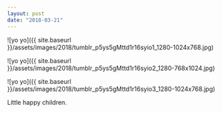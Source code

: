```yaml
---
layout: post
date: "2018-03-21"
---
```


![yo yo]({{ site.baseurl }}/assets/images/2018/tumblr_p5ys5gMttd1r16syio1_1280-1024x768.jpg)

![yo yo]({{ site.baseurl }}/assets/images/2018/tumblr_p5ys5gMttd1r16syio2_1280-768x1024.jpg)

![yo yo]({{ site.baseurl }}/assets/images/2018/tumblr_p5ys5gMttd1r16syio3_1280-1024x768.jpg)

Little happy children.
